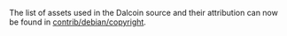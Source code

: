 The list of assets used in the Dalcoin source and their attribution can now be found in [contrib/debian/copyright](../contrib/debian/copyright).
